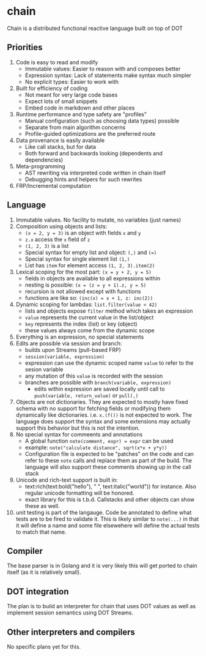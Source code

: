 # chain

Chain is a distributed functional reactive language built on top of DOT

## Priorities

1. Code is easy to read and modify
    * Immutable values: Easier to reason with and composes better
    * Expression syntax: Lack of statements make syntax much simpler
    * No explicit types: Easier to work with
2. Built for efficiency of coding
    * Not meant for very large code bases
    * Expect lots of small snippets
    * Embed code in markdown and other places
3. Runtime performance and type safety are "profiles"
    * Manual configuration (such as choosing data types) possible
    * Separate from main algorithm concerns
    * Profile-guided optimizations are the preferred route
4. Data provenance is easily available
    * Like call stacks, but for data
    * Both forward and backwards looking (dependents and dependencies)
5. Meta-programming
    * AST rewriting via interpreted code written in chain itself
    * Debugging hints and helpers for such rewrites
6. FRP/Incremental computation

## Language

1. Immutable values.  No facility to mutate, no variables (just names)
2. Composition using objects and lists:
    * `(x = 2, y = 3)` is an object with fields `x` and `y`
    * `z.x` access the `x` field of `z`
    * `(1, 2, 3)` is a list
    * Special syntax for empty list and object: `(,)` and `(=)`
    * Special syntax for single element list `(1,)`
    * List has `item` for element access `(1, 2, 3).item(2)`
2. Lexical scoping for the most part: `(x = y + 2, y = 5)`
    * fields in objects are available to all expressions within
    * nesting is possible: `(x = (z = y + 1).z, y = 5)`
    * recursion is not allowed except with functions
    * functions are like so: `(inc(x) = x + 1, z: inc(2))`
3. Dynamic scoping for lambdas: `list.filter(value < 42)`
    * lists and objects expose `filter` method which takes an
    expression
    * `value` represents the current value in the list/object
    * `key` represents the index (list) or key (object)
    * these values always come from the dynamic scope
4. Everything is an expression, no special statements
5. Edits are possible via session and branch:
    * builds upon Streams (pull-based FRP)
    * `session(variable, expression)`
    * expression can use the dynamic scoped name `value` to refer to
    the sesion variable
    * any mutation of this `value` is recorded with the session
    * branches are possible with `branch(variable, expression)`
       * edits within expression are saved locally until call to
       `push(variable, return_value)` or `pull(,)`
6. Objects are not dictionaries.  They are expected to mostly have
fixed schema with no support for fetching fields or modifying them
dynamically like dictionaries.  i.e. `x.(f())` is not expected to
work.  The language does support the syntax and some extensions may
actually support this behavior but this is not the intention.
7. No special syntax for commeents and annotations
    * A global function `note(comment, expr) = expr` can be used
    * example: `note("calculate distance", sqrt(x*x + y*y))`
    * Configuration file is expected to be "patches" on the code and
    can refer to these `note` calls and replace them as part of the
    build. The language will also support these comments showing up in
    the call stack
9. Unicode and rich-text support is built in:
    * text:rich(text:bold("hello"), " ", text:italic("world")) for
    instance. Also regular unicode formatting will be honored.
    * exact library for this is t.b.d.  Callstacks and other objects
    can show these as well.
10. unit testing is part of the langauge.  Code be annotated to
define what tests are to be fired to validate it.  This is likely
similar to `note(...)` in that it will define a name and some file
elsewehere will define the actual tests to match that name.

## Compiler

The base parser is in Golang and it is very likely this will get
ported to chain itself (as it is relatively small).

## DOT integration

The plan is to build an interpreter for chain that uses DOT values as
well as implement session semantics using DOT Streams.

## Other interpreters and compilers

No specific plans yet for this.